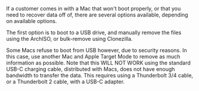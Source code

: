 If a customer comes in with a Mac that won't boot properly, or that you need to recover data off of, there are several options available, depending on available options.

The first option is to boot to a USB drive, and manually remove the files using the ArchISO, or bulk-remove using Clonezilla. 

Some Macs refuse to boot from USB however, due to security reasons. 
In this case, use another Mac and Apple Target Mode to remove as much information as possible. 
Note that this WILL NOT WORK using the standard USB-C charging cable, distributed with Macs, does not have enough bandwidth to transfer the data.
This requires using a Thunderbolt 3/4 cable, or a Thunderbolt 2 cable, with a USB-C adapter.
